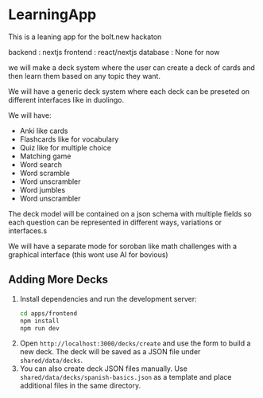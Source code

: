 # LearningApp

This is a leaning app for the bolt.new hackaton

backend : nextjs
frontend : react/nextjs
database : None for now

we will make a deck system where the user can create a deck of cards and then learn them based on any topic they want.

We will have a generic deck system where each deck can be preseted on different interfaces like in duolingo.

We will have: 

- Anki like cards
- Flashcards like for vocabulary
- Quiz like for multiple choice
- Matching game
- Word search
- Word scramble
- Word unscrambler
- Word jumbles
- Word unscrambler

The deck model will be contained on a json schema with multiple fields so each question can be represented in different ways, variations or interfaces.s

We will have a separate mode for soroban like math challenges with a graphical interface (this wont use AI for bovious)
## Adding More Decks

1. Install dependencies and run the development server:
   ```bash
   cd apps/frontend
   npm install
   npm run dev
   ```
2. Open `http://localhost:3000/decks/create` and use the form to build a new deck.
   The deck will be saved as a JSON file under `shared/data/decks`.
3. You can also create deck JSON files manually. Use `shared/data/decks/spanish-basics.json`
   as a template and place additional files in the same directory.
